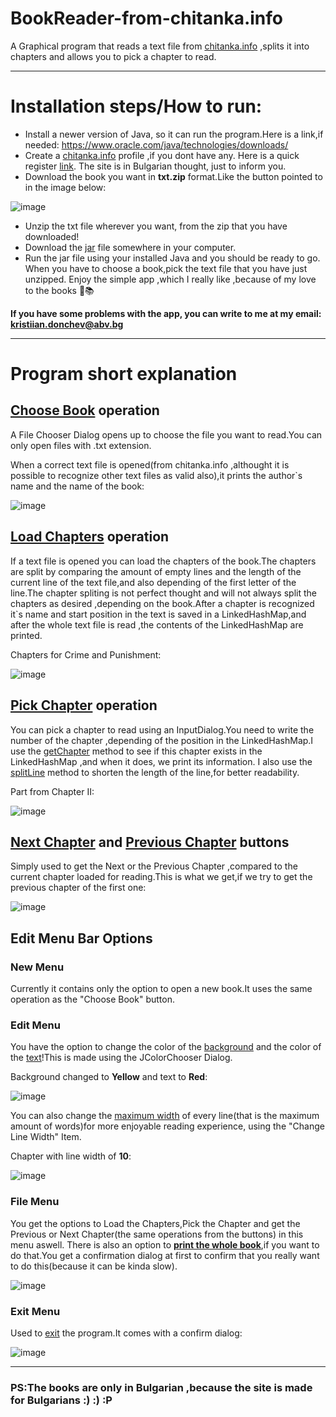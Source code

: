 # BookReader-from-chitanka.info

A Graphical program that reads a text file from <a href="https://chitanka.info/" target="_blank" >chitanka.info</a> ,splits it into chapters and allows you to pick a chapter to read.

---

# Installation steps/How to run:

* Install a newer version of Java, so it can run the program.Here is a link,if needed: <a href="https://www.oracle.com/java/technologies/downloads/" target="_blank" >https://www.oracle.com/java/technologies/downloads/</a>
* Create a <a href="https://chitanka.info/" target="_blank" >chitanka.info</a> profile ,if you dont have any. Here is a quick register <a href="https://chitanka.info/register" target="_blank" >link</a>. The site is in Bulgarian thought, just to inform you.
* Download the book you want in **txt.zip** format.Like the button pointed to in the image below: 

![image](https://github.com/Cavani99/BookReader-from-chitanka.info/assets/75423586/72fed7b0-b6f6-4398-ab63-89ae09c8bfd7)

* Unzip the txt file wherever you want, from the zip that you have downloaded!
* Download the <a href="https://github.com/Cavani99/BookReader-from-chitanka.info/tree/main/out/artifacts/BookReader_from_chitanka_info_jar" target="_blank" >jar</a> file somewhere in your computer.
* Run the jar file using your installed Java and you should be ready to go. When you have to choose a book,pick the text file that you have just unzipped. Enjoy the simple app ,which I really like ,because of my love to the books 💝📚

**If you have some problems with the app, you can write to me at my email: kristiian.donchev@abv.bg**

--- 
# Program short explanation

## [Choose Book](https://github.com/Cavani99/BookReader-from-chitanka.info/blob/main/Main.java#L68) operation

A File Chooser Dialog opens up to choose the file you want to read.You can only open files with .txt extension.

When a correct text file is opened(from chitanka.info ,althought it is possible to recognize other text files as valid also),it prints the 
author`s name and the name of the book:

![image](https://github.com/Cavani99/BookReader-from-chitanka.info/assets/75423586/5e7cdd28-96c4-4c82-90b2-106f9ac3fde1)




## [Load Chapters](https://github.com/Cavani99/BookReader-from-chitanka.info/blob/main/Main.java#L124) operation

If a text file is opened you can load the chapters of the book.The chapters are split by comparing the amount of empty lines and the length of the current line of the text file,and also depending of the first letter of the line.The chapter spliting is not perfect thought and will not always split the chapters as desired ,depending on the book.After a chapter is recognized it`s name and start position in the text is saved in a LinkedHashMap,and after the whole text file is read ,the contents of the LinkedHashMap are printed.


Chapters for Crime and Punishment:

![image](https://github.com/Cavani99/BookReader-from-chitanka.info/assets/75423586/55be3841-b2a2-42a6-a790-8f83fa02003a)





## [Pick Chapter](https://github.com/Cavani99/BookReader-from-chitanka.info/blob/main/Main.java#L232) operation 

You can pick a chapter to read using an InputDialog.You need to write the number of the chapter ,depending of the position in the LinkedHashMap.I use the [getChapter](https://github.com/Cavani99/BookReader-from-chitanka.info/blob/main/Main.java#L424) method to see if this chapter exists in the LinkedHashMap ,and when it does, we print its information.
I also use the [splitLine](https://github.com/Cavani99/BookReader-from-chitanka.info/blob/main/Main.java#L269) method to shorten the length of the line,for better readability.

Part from Chapter II:

![image](https://github.com/Cavani99/BookReader-from-chitanka.info/assets/75423586/30dfa640-86a8-4a2b-8b1b-c9eda96dd120)

## [Next Chapter](https://github.com/Cavani99/BookReader-from-chitanka.info/blob/main/Main.java#L241) and [Previous Chapter](https://github.com/Cavani99/BookReader-from-chitanka.info/blob/main/Main.java#L250) buttons

Simply used to get the Next or the Previous Chapter ,compared to the current chapter loaded for reading.This is what we get,if we try to get the previous chapter of the first one: 

![image](https://github.com/Cavani99/BookReader-from-chitanka.info/assets/75423586/9695aed1-0646-4c9d-b1db-9e4f4e3e0509)




## Edit Menu Bar Options

### New Menu

Currently it contains only the option to open a new book.It uses the same operation as the "Choose Book" button.

### Edit Menu

You have the option to change the color of the [background](https://github.com/Cavani99/BookReader-from-chitanka.info/blob/main/Main.java#L293) and the color of the [text](https://github.com/Cavani99/BookReader-from-chitanka.info/blob/main/Main.java#L300)!This is made using the JColorChooser Dialog.

Background changed to **Yellow** and text to **Red**:

![image](https://github.com/Cavani99/BookReader-from-chitanka.info/assets/75423586/56c08ec9-8ca9-4355-a2e3-ed2afc027aaf)


You can also change the [maximum width](https://github.com/Cavani99/BookReader-from-chitanka.info/blob/main/Main.java#L352) of every line(that is the maximum amount of words)for more enjoyable reading experience, using the "Change Line Width" Item.

Chapter with line width of **10**:

![image](https://github.com/Cavani99/BookReader-from-chitanka.info/assets/75423586/c0f4d6f3-919a-4826-9009-c4c6ad840f18)

### File Menu

You get the options to Load the Chapters,Pick the Chapter and get the Previous or Next Chapter(the same operations from the buttons) in this menu aswell.
There is also an option to **[print the whole book](https://github.com/Cavani99/BookReader-from-chitanka.info/blob/main/Main.java#L316)**,if you want to do that.You get a confirmation dialog at first to confirm that you really want to do this(because it can be kinda slow).

![image](https://github.com/Cavani99/BookReader-from-chitanka.info/assets/75423586/2a297cff-f21d-44f6-b83e-48f9dd3af68c)

### Exit Menu 

Used to [exit](https://github.com/Cavani99/BookReader-from-chitanka.info/blob/main/Main.java#L307) the program.It comes with a confirm dialog:

![image](https://github.com/Cavani99/BookReader-from-chitanka.info/assets/75423586/e1c58ce9-0b72-45e5-8580-710e244ddf88)

---


### PS:The books are only in Bulgarian ,because the site is made for Bulgarians :) :) :P



